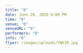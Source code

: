```yaml
---
title: "0"
date: June 20, 2020 8:00 PM
time: "0"
venue: "0"
venueURL: "0"
performers: "0"
info: "0"
flyer: /images/uploads/YNK39.jpg
---
```

